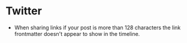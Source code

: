 # Twitter

* When sharing links if your post is more than 128 characters the link frontmatter doesn't appear to show in the timeline.